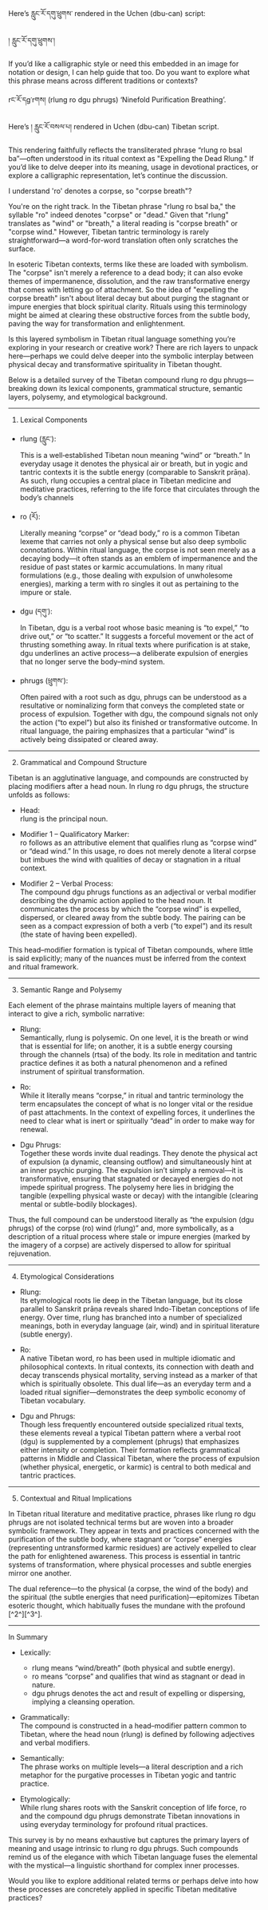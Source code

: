 
Here’s རླུང་རོ་དགུ་ཕྲུགས་ rendered in the Uchen (dbu-can) script:

། རླུང་རོ་དགུ་ཕྲུགས་།

If you’d like a calligraphic style or need this embedded in an image for notation or design, I can help guide that too. Do you want to explore what this phrase means across different traditions or contexts?


rང་རོ་དg་rགས། (rlung ro dgu phrugs) ‘Ninefold 
Purification Breathing’.




Here’s ། རླུང་རོ་བསལ་པ། rendered in Uchen (dbu-can) Tibetan script.

This rendering faithfully reflects the transliterated phrase “rlung ro bsal ba”—often understood in its ritual context as "Expelling the Dead Rlung." If you’d like to delve deeper into its meaning, usage in devotional practices, or explore a calligraphic representation, let’s continue the discussion.


I understand 'ro' denotes a corpse, so "corpse breath"?

You're on the right track. In the Tibetan phrase "rlung ro bsal ba," the syllable "ro" indeed denotes "corpse" or "dead." Given that "rlung" translates as "wind" or "breath," a literal reading is "corpse breath" or "corpse wind." However, Tibetan tantric terminology is rarely straightforward—a word-for-word translation often only scratches the surface.

In esoteric Tibetan contexts, terms like these are loaded with symbolism. The "corpse" isn't merely a reference to a dead body; it can also evoke themes of impermanence, dissolution, and the raw transformative energy that comes with letting go of attachment. So the idea of "expelling the corpse breath" isn't about literal decay but about purging the stagnant or impure energies that block spiritual clarity. Rituals using this terminology might be aimed at clearing these obstructive forces from the subtle body, paving the way for transformation and enlightenment.

Is this layered symbolism in Tibetan ritual language something you’re exploring in your research or creative work? There are rich layers to unpack here—perhaps we could delve deeper into the symbolic interplay between physical decay and transformative spirituality in Tibetan thought.



Below is a detailed survey of the Tibetan compound rlung ro dgu phrugs—breaking down its lexical components, grammatical structure, semantic layers, polysemy, and etymological background.

---

1. Lexical Components

- rlung (རླུང་):  
  This is a well‐established Tibetan noun meaning “wind” or “breath.” In everyday usage it denotes the physical air or breath, but in yogic and tantric contexts it is the subtle energy (comparable to Sanskrit prāṇa). As such, rlung occupies a central place in Tibetan medicine and meditative practices, referring to the life force that circulates through the body’s channels

- ro (རོ):  
  Literally meaning “corpse” or “dead body,” ro is a common Tibetan lexeme that carries not only a physical sense but also deep symbolic connotations. Within ritual language, the corpse is not seen merely as a decaying body—it often stands as an emblem of impermanence and the residue of past states or karmic accumulations. In many ritual formulations (e.g., those dealing with expulsion of unwholesome energies), marking a term with ro singles it out as pertaining to the impure or stale.

- dgu (དགུ་):  
  In Tibetan, dgu is a verbal root whose basic meaning is “to expel,” “to drive out,” or “to scatter.” It suggests a forceful movement or the act of thrusting something away. In ritual texts where purification is at stake, dgu underlines an active process—a deliberate expulsion of energies that no longer serve the body–mind system.

- phrugs (ཕྲུགས་):  
  Often paired with a root such as dgu, phrugs can be understood as a resultative or nominalizing form that conveys the completed state or process of expulsion. Together with dgu, the compound signals not only the action (“to expel”) but also its finished or transformative outcome. In ritual language, the pairing emphasizes that a particular “wind” is actively being dissipated or cleared away.

---

2. Grammatical and Compound Structure

Tibetan is an agglutinative language, and compounds are constructed by placing modifiers after a head noun. In rlung ro dgu phrugs, the structure unfolds as follows:

- Head:  
  rlung is the principal noun.

- Modifier 1 – Qualificatory Marker:  
  ro follows as an attributive element that qualifies rlung as “corpse wind” or “dead wind.” In this usage, ro does not merely denote a literal corpse but imbues the wind with qualities of decay or stagnation in a ritual context.

- Modifier 2 – Verbal Process:  
  The compound dgu phrugs functions as an adjectival or verbal modifier describing the dynamic action applied to the head noun. It communicates the process by which the “corpse wind” is expelled, dispersed, or cleared away from the subtle body. The pairing can be seen as a compact expression of both a verb (“to expel”) and its result (the state of having been expelled).

This head–modifier formation is typical of Tibetan compounds, where little is said explicitly; many of the nuances must be inferred from the context and ritual framework.

---

3. Semantic Range and Polysemy

Each element of the phrase maintains multiple layers of meaning that interact to give a rich, symbolic narrative:

- Rlung:  
  Semantically, rlung is polysemic. On one level, it is the breath or wind that is essential for life; on another, it is a subtle energy coursing through the channels (rtsa) of the body. Its role in meditation and tantric practice defines it as both a natural phenomenon and a refined instrument of spiritual transformation.

- Ro:  
  While it literally means “corpse,” in ritual and tantric terminology the term encapsulates the concept of what is no longer vital or the residue of past attachments. In the context of expelling forces, it underlines the need to clear what is inert or spiritually “dead” in order to make way for renewal.

- Dgu Phrugs:  
  Together these words invite dual readings. They denote the physical act of expulsion (a dynamic, cleansing outflow) and simultaneously hint at an inner psychic purging. The expulsion isn’t simply a removal—it is transformative, ensuring that stagnated or decayed energies do not impede spiritual progress. The polysemy here lies in bridging the tangible (expelling physical waste or decay) with the intangible (clearing mental or subtle-bodily blockages).

Thus, the full compound can be understood literally as “the expulsion (dgu phrugs) of the corpse (ro) wind (rlung)” and, more symbolically, as a description of a ritual process where stale or impure energies (marked by the imagery of a corpse) are actively dispersed to allow for spiritual rejuvenation.

---

4. Etymological Considerations

- Rlung:  
  Its etymological roots lie deep in the Tibetan language, but its close parallel to Sanskrit prāṇa reveals shared Indo-Tibetan conceptions of life energy. Over time, rlung has branched into a number of specialized meanings, both in everyday language (air, wind) and in spiritual literature (subtle energy).

- Ro:  
  A native Tibetan word, ro has been used in multiple idiomatic and philosophical contexts. In ritual contexts, its connection with death and decay transcends physical mortality, serving instead as a marker of that which is spiritually obsolete. This dual life—as an everyday term and a loaded ritual signifier—demonstrates the deep symbolic economy of Tibetan vocabulary.

- Dgu and Phrugs:  
  Though less frequently encountered outside specialized ritual texts, these elements reveal a typical Tibetan pattern where a verbal root (dgu) is supplemented by a complement (phrugs) that emphasizes either intensity or completion. Their formation reflects grammatical patterns in Middle and Classical Tibetan, where the process of expulsion (whether physical, energetic, or karmic) is central to both medical and tantric practices.

---

5. Contextual and Ritual Implications

In Tibetan ritual literature and meditative practice, phrases like rlung ro dgu phrugs are not isolated technical terms but are woven into a broader symbolic framework. They appear in texts and practices concerned with the purification of the subtle body, where stagnant or “corpse” energies (representing untransformed karmic residues) are actively expelled to clear the path for enlightened awareness. This process is essential in tantric systems of transformation, where physical processes and subtle energies mirror one another.  

The dual reference—to the physical (a corpse, the wind of the body) and the spiritual (the subtle energies that need purification)—epitomizes Tibetan esoteric thought, which habitually fuses the mundane with the profound [^2^][^3^].

---

In Summary

- Lexically:  
  - rlung means “wind/breath” (both physical and subtle energy).  
  - ro means “corpse” and qualifies that wind as stagnant or dead in nature.  
  - dgu phrugs denotes the act and result of expelling or dispersing, implying a cleansing operation.

- Grammatically:  
  The compound is constructed in a head–modifier pattern common to Tibetan, where the head noun (rlung) is defined by following adjectives and verbal modifiers.

- Semantically:  
  The phrase works on multiple levels—a literal description and a rich metaphor for the purgative processes in Tibetan yogic and tantric practice.

- Etymologically:  
  While rlung shares roots with the Sanskrit conception of life force, ro and the compound dgu phrugs demonstrate Tibetan innovations in using everyday terminology for profound ritual practices.

This survey is by no means exhaustive but captures the primary layers of meaning and usage intrinsic to rlung ro dgu phrugs. Such compounds remind us of the elegance with which Tibetan language fuses the elemental with the mystical—a linguistic shorthand for complex inner processes.

Would you like to explore additional related terms or perhaps delve into how these processes are concretely applied in specific Tibetan meditative practices?
